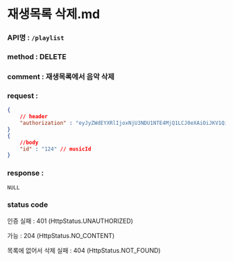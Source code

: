 # 재생목록 삭제.md
### API명 : `/playlist`

### method : DELETE

### comment : 재생목록에서 음악 삭제

### request :
~~~json
{
    // header
    "authorization" : "eyJyZWdEYXRlIjoxNjU3NDU1NTE4MjQ1LCJ0eXAiOiJKV1QiLCJhbGciOiJIUzI1NiJ9.eyJ1c2VyTnVtIjoiNDMiLCJleHAiOjE2NTc0NjYzMTh9.geNy6UmYpSO88SdiU4fRzxVQYhAOiDfSv_J_cArh2JM"
}
{
    //body
    "id" : "124" // musicId
}
~~~

### response :
    NULL

### status code
인증 실패 : 401 (HttpStatus.UNAUTHORIZED)

가능 : 204 (HttpStatus.NO_CONTENT)

목록에 없어서 삭제 실패 : 404 (HttpStatus.NOT_FOUND)
